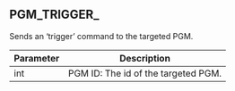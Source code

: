 ## PGM_TRIGGER_

Sends an ‘trigger’ command to the targeted PGM.


| Parameter | Description |
| --- | --- |
| int | PGM ID: The id of the targeted PGM. |

